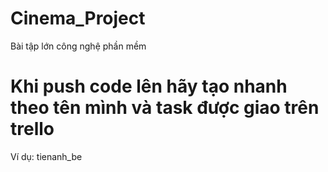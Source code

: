 # Cinema_Project
Bài tập lớn công nghệ phần mềm
# Khi push code lên hãy tạo nhanh theo tên mình và task được giao trên trello
Ví dụ: tienanh_be

